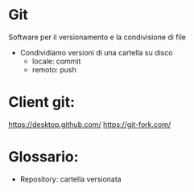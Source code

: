 # Git
Software per il versionamento e la condivisione di file

- Condividiamo versioni di una cartella su disco
    - locale: commit
    - remoto: push

# Client git:

https://desktop.github.com/
https://git-fork.com/

# Glossario:
- Repository: cartella versionata

